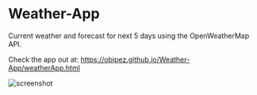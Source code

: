 # Weather-App
Current weather and forecast for next 5 days using the OpenWeatherMap API.

Check the app out at: 
      https://obipez.github.io/Weather-App/weatherApp.html



![screenshot](https://github.com/obipez/Weather-App/blob/master/Weather%20App.png)
